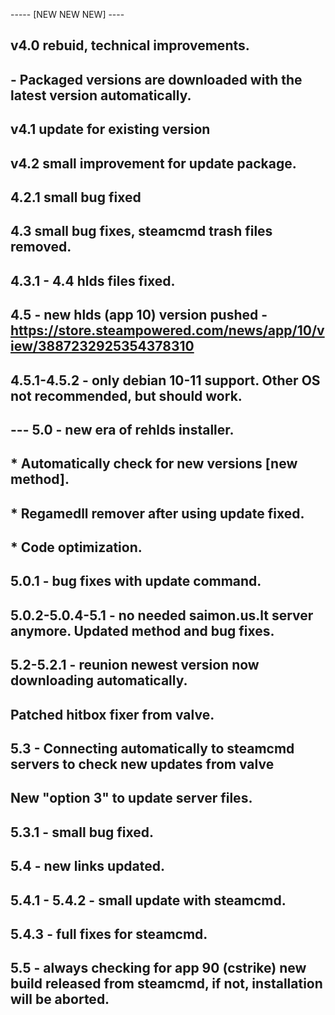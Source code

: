  ----- [NEW NEW NEW] ----
## v4.0 rebuid, technical improvements.
## - Packaged versions are downloaded with the latest version automatically.
## v4.1 update for existing version
## v4.2 small improvement for update package.
## 4.2.1 small bug fixed
## 4.3 small bug fixes, steamcmd trash files removed.
## 4.3.1 - 4.4 hlds files fixed.
## 4.5 - new hlds (app 10) version pushed - https://store.steampowered.com/news/app/10/view/3887232925354378310
## 4.5.1-4.5.2 - only debian 10-11 support. Other OS not recommended, but should work.
## --- 5.0 - new era of rehlds installer. 
## * Automatically check for new versions [new method].
## * Regamedll remover after using update fixed.
## * Code optimization.
## 5.0.1 - bug fixes with update command.
## 5.0.2-5.0.4-5.1 - no needed saimon.us.lt server anymore. Updated method and bug fixes.
## 5.2-5.2.1 - reunion newest version now downloading automatically.
## Patched hitbox fixer from valve.
## 5.3 - Connecting automatically to steamcmd servers to check new updates from valve
## New "option 3" to update server files.
## 5.3.1 - small bug fixed.
## 5.4 - new links updated.
## 5.4.1 - 5.4.2 - small update with steamcmd.
## 5.4.3 - full fixes for steamcmd.
## 5.5 - always checking for app 90 (cstrike) new build released from steamcmd, if not, installation will be aborted.
